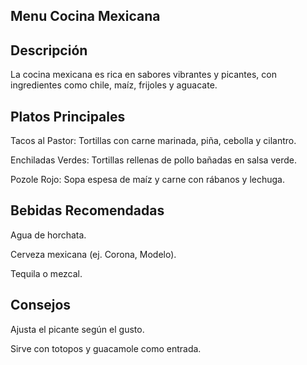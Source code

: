 ## Menu Cocina Mexicana

## Descripción
La cocina mexicana es rica en sabores vibrantes y picantes, con ingredientes como chile, maíz, frijoles y aguacate.

## Platos Principales
Tacos al Pastor: Tortillas con carne marinada, piña, cebolla y cilantro.

Enchiladas Verdes: Tortillas rellenas de pollo bañadas en salsa verde.

Pozole Rojo: Sopa espesa de maíz y carne con rábanos y lechuga.


## Bebidas Recomendadas
Agua de horchata.

Cerveza mexicana (ej. Corona, Modelo).

Tequila o mezcal.

## Consejos
Ajusta el picante según el gusto.

Sirve con totopos y guacamole como entrada.